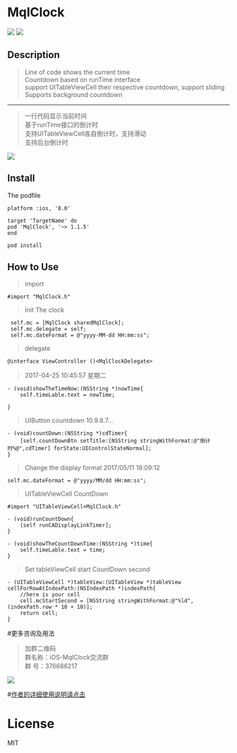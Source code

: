 # MqlClock
![](https://img.shields.io/github/license/mashape/apistatus.svg)
![](https://img.shields.io/badge/pod-v1.1.5-yellowgreen.svg)



## Description
> Line of code shows the current time  
> Countdown based on runTime interface  
> support UITableViewCell their respective countdown, support sliding  
> Supports background countdown  

***
>一行代码显示当前时间  
>基于runTime接口的倒计时  
>支持UITableViewCell各自倒计时，支持滑动  
>支持后台倒计时  




![](http://o9rpnyegw.bkt.clouddn.com/LJDD.gif)

## Install
The podfile   

```
platform :ios, '8.0'

target 'TargetName' do
pod 'MqlClock', '~> 1.1.5'
end
```


```
pod install

```


## How to Use

>import   

```
#import "MqlClock.h"

```


>Init The clock  

```
 self.mc = [MqlClock sharedMqlClock];
 self.mc.delegate = self;
 self.mc.dateFormat = @"yyyy-MM-dd HH:mm:ss";

```

>delegate   

```
@interface ViewController ()<MqlClockDelegate>

```

>2017-04-25 10:45:57 星期二  

```
- (void)showTheTimeNow:(NSString *)nowTime{
    self.timeLable.text = nowTime;

}
```

>UIButton countdown  10.9.8.7...

```
- (void)countDown:(NSString *)cdTimer{
    [self.countDownBtn setTitle:[NSString stringWithFormat:@"倒计时%@",cdTimer] forState:UIControlStateNormal];
}
```

>Change the display format 2017/05/11 18:09:12  

```
self.mc.dateFormat = @"yyyy/MM/dd HH:mm:ss";
```

>UITableViewCell CountDown 


```
#import "UITableViewCell+MqlClock.h"

- (void)runCountDown{
    [self runCADisplayLinkTimer];
}

- (void)showTheCountDownTime:(NSString *)time{
    self.timeLable.text = time;
}

```
>Set tableViewCell start CountDown second  

```
- (UITableViewCell *)tableView:(UITableView *)tableView cellForRowAtIndexPath:(NSIndexPath *)indexPath{
    //here is your cell
    cell.mcStartSecond = [NSString stringWithFormat:@"%ld",(indexPath.row * 10 + 10)];
    return cell;
}
```



#更多咨询及用法
>加群二维码  
>群名称：iOS-MqlClock交流群  
>群   号：376686217 

![](http://o9rpnyegw.bkt.clouddn.com/iOS-MqlClock%E4%BA%A4%E6%B5%81%E7%BE%A4%E7%BE%A4%E4%BA%8C%E7%BB%B4%E7%A0%81.png)

#<a href="http://www.jianshu.com/p/e1ac30234de1">作者的详细使用说明请点击</a>

# License
MIT
